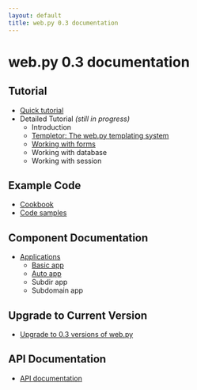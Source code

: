 ```yaml
---
layout: default
title: web.py 0.3 documentation
---
```


# web.py 0.3 documentation

## Tutorial

* [Quick tutorial](/tutorial3.en)
* Detailed Tutorial _(still in progress)_
    * Introduction
    * [Templetor: The web.py templating system](/docs/0.3/templetor)
    * [Working with forms](/form)
    * Working with database
    * Working with session

## Example Code

* [Cookbook](/cookbook)
* [Code samples](/src)

## Component Documentation
* [Applications](/docs/0.3/apps)
    * [Basic app](/docs/0.3/apps/basic)
    * [Auto app](/docs/0.3/apps/auto)
    * Subdir app
    * Subdomain app

## Upgrade to Current Version

* [Upgrade to 0.3 versions of web.py](/docs/0.3/upgrade)


## API Documentation

* [API documentation](/docs/0.3/api)